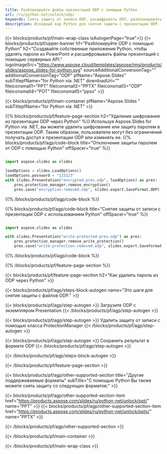 ```yaml
---
title: Разблокируйте файлы презентаций ODP с помощью Python
url: /ru/python-net/unlock/odp/
keywords: Снять защиту от записи ODP, расшифровать ODP, разблокировать презентацию ODP, снять защиту ODP
description: Исходный код Python для снятия защиты с презентации ODP.
---
```


{{< blocks/products/pf/main-wrap-class isAutogenPage="true">}}
{{< blocks/products/pf/upper-banner h1="Разблокируйте ODP с помощью Python" h2="Создавайте собственные приложения Python, чтобы удалять пароли из PowerPoint и расшифровывать файлы презентаций с помощью серверных API." logoImageSrc="https://www.aspose.cloud/templates/aspose/img/products/slides/aspose_slides-for-python.svg" sourceAdditionalConversionTag="" additionalConversionTag="ODP" pfName="Aspose.Slides" subTitlepfName="for Python via .NET" downloadUrl="" fileiconsmall1="PPT" fileiconsmall2="PPTX" fileiconsmall3="ODP" fileiconsmall4="POT" fileiconsmall5="ppsx" >}}

{{< blocks/products/pf/main-container pfName="Aspose.Slides " subTitlepfName="for Python via .NET" >}}

{{% blocks/products/pf/feature-page-section  h2="Удаление шифрования из презентации ODP через Python" %}}
Используя Aspose.Slides for Python via .NET, вы можете удалить шифрование или защиту паролем в презентации ODP. Таким образом, пользователи могут без ограничений получать доступ к презентации ODP или изменять ее.
{{% blocks/products/pf/agp/code-block title="Отключение защиты паролем от ODP с помощью Python" offSpacer="true" %}}

```py

import aspose.slides as slides

loadOptions = slides.LoadOptions()
loadOptions.password = "123123"
with slides.Presentation("encrypted-pres.odp", loadOptions) as pres:
    pres.protection_manager.remove_encryption()
    pres.save("encryption-removed.odp", slides.export.SaveFormat.ODP)
```

{{% /blocks/products/pf/agp/code-block %}}

{{% blocks/products/pf/agp/code-block title="Снятие защиты от записи с презентации ODP с использованием Python" offSpacer="true" %}}

```py

import aspose.slides as slides

with slides.Presentation("write-protected-pres.odp") as pres:
    pres.protection_manager.remove_write_protection()
    pres.save("write-protection-removed.odp", slides.export.SaveFormat.ODP)

```

{{% /blocks/products/pf/agp/code-block %}}

{{% /blocks/products/pf/feature-page-section %}}

{{< blocks/products/pf/feature-page-section  h2="Как удалить пароль из ODP через Python" >}}

{{< blocks/products/pf/agp/steps-block-autogen name="Это шаги для снятия защиты с файлов ODP." >}}

{{< blocks/products/pf/agp/step-autogen >}}
Загрузите ODP с экземпляром Presentation
{{< /blocks/products/pf/agp/step-autogen >}}

{{< blocks/products/pf/agp/step-autogen >}}
Удалить защиту от записи с помощью класса ProtectionManager
{{< /blocks/products/pf/agp/step-autogen >}}

{{< blocks/products/pf/agp/step-autogen >}}
Сохранить результат в формате ODP
{{< /blocks/products/pf/agp/step-autogen >}}

{{< /blocks/products/pf/agp/steps-block-autogen >}}

{{< /blocks/products/pf/feature-page-section >}}

{{< blocks/products/pf/agp/other-supported-section title="Другие поддерживаемые форматы" subTitle="С помощью Python Вы также можете снять защиту со следующих форматов:" >}}

{{< blocks/products/pf/agp/other-supported-section-item href="https://products.aspose.com/slides/ru/python-net/unlock/ppt/" name="PPT" >}}
{{< blocks/products/pf/agp/other-supported-section-item href="https://products.aspose.com/slides/ru/python-net/unlock/pptx/" name="PPTX" >}}


{{< /blocks/products/pf/agp/other-supported-section >}}

{{< /blocks/products/pf/main-container >}}
    
{{< /blocks/products/pf/main-wrap-class >}}